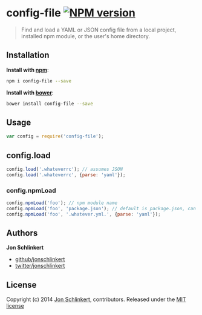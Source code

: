 # config-file [![NPM version](https://badge.fury.io/js/config-file.png)](http://badge.fury.io/js/config-file)

> Find and load a YAML or JSON config file from a local project, installed npm module, or the user's home directory.

## Installation

**Install with [npm](npmjs.org)**:

```bash
npm i config-file --save
```

**Install with [bower](https://github.com/bower/bower)**:

```bash
bower install config-file --save
```

## Usage

```js
var config = require('config-file');
```

## config.load

```js
config.load('.whateverrc'); // assumes JSON
config.load('.whateverrc', {parse: 'yaml'});
```

### config.npmLoad

```js
config.npmLoad('foo'); // npm module name
config.npmLoad('foo', 'package.json'); // default is package.json, can be anything
config.npmLoad('foo', '.whatever.yml.', {parse: 'yaml'});
```

## Authors

**Jon Schlinkert**

+ [github/jonschlinkert](https://github.com/jonschlinkert)
+ [twitter/jonschlinkert](http://twitter.com/jonschlinkert)

## License
Copyright (c) 2014 [Jon Schlinkert](http://twitter.com/jonschlinkert), contributors.
Released under the [MIT license](./LICENSE-MIT)